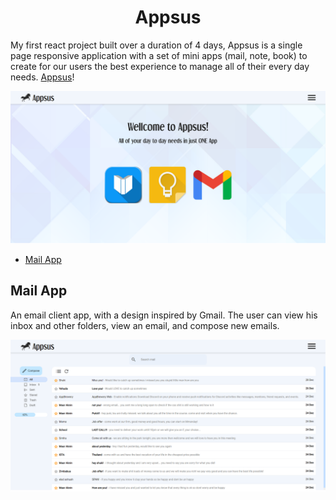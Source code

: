 <div id="header" align="center">
	<h1>Appsus</h1>
</div>

My first react project built over a duration of 4 days, Appsus is a single page responsive application with a set of mini apps (mail, note, book) to create for our users the best experience to manage all of their every day needs. [Appsus](https://maoraknin.github.io/AppsusMaorGuy/ "Website link")!

![Main board image](assets/readme/home.png "Board-main-page")

- [Mail App](#mail-app)
<!-- - [Note App](#note-app)
- [Book App](#book-app) -->

## Mail App 

An email client app, with a design inspired by Gmail. The user can view his inbox and other folders, view an email, and compose new emails.

![Mail App](assets/readme/mail.png "mail-app")